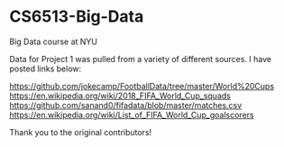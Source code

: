 # CS6513-Big-Data
Big Data course at NYU

Data for Project 1 was pulled from a variety of different sources. I have posted links below:

https://github.com/jokecamp/FootballData/tree/master/World%20Cups
https://en.wikipedia.org/wiki/2018_FIFA_World_Cup_squads
https://github.com/sanand0/fifadata/blob/master/matches.csv
https://en.wikipedia.org/wiki/List_of_FIFA_World_Cup_goalscorers

Thank you to the original contributors! 
